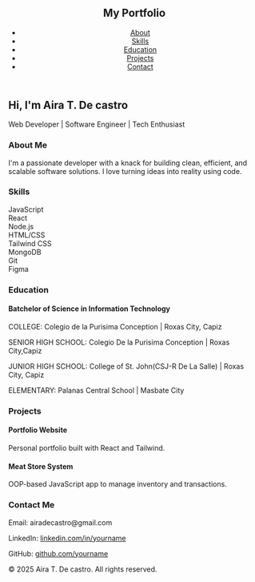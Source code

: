 <!DOCTYPE html>
<html lang="en">
<head>
  <meta charset="UTF-8" />
  <meta name="viewport" content="width=device-width, initial-scale=1.0" />
  <title>My Resume | Portfolio</title>
  <script src="https://cdn.tailwindcss.com"></script>
  <style>
    html {
      scroll-behavior: smooth;
    }
  </style>
</head>
<body class="bg-gray-100 text-gray-800 font-sans">
  <!-- Navigation -->
  <header class="sticky top-0 bg-white shadow z-50">
    <nav class="container mx-auto flex justify-between items-center p-4">
      <h1 class="text-xl font-bold">My Portfolio</h1>
      <ul class="flex space-x-4">
        <li><a href="#about" class="hover:text-blue-500">About</a></li>
        <li><a href="#skills" class="hover:text-blue-500">Skills</a></li>
        <li><a href="#education" class="hover:text-blue-500">Education</a></li>
        <li><a href="#projects" class="hover:text-blue-500">Projects</a></li>
        <li><a href="#contact" class="hover:text-blue-500">Contact</a></li>
      </ul>
    </nav>
  </header>

  <!-- Hero Section -->
  <section class="h-screen bg-gradient-to-br from-blue-100 to-white flex items-center justify-center">
    <div class="text-center">
      <h2 class="text-4xl md:text-5xl font-bold mb-4">Hi, I'm Aira T. De castro</h2>
      <p class="text-lg text-red-600">Web Developer | Software Engineer | Tech Enthusiast</p>
    </div>
  </section>

  <!-- About -->
  <section id="about" class="py-16 bg-white">
    <div class="container mx-auto max-w-3xl px-4">
      <h3 class="text-3xl font-bold mb-4">About Me</h3>
      <p class="text-gray-700 leading-relaxed">
        I'm a passionate developer with a knack for building clean, efficient, and scalable software solutions. I love turning ideas into reality using code.
      </p>
    </div>
  </section>

  <!-- Skills -->
  <section id="skills" class="py-16 bg-gray-50">
    <div class="container mx-auto px-4">
      <h3 class="text-3xl font-bold mb-6">Skills</h3>
      <div class="grid grid-cols-2 md:grid-cols-4 gap-4">
        <div class="bg-white p-4 rounded shadow text-center">JavaScript</div>
        <div class="bg-white p-4 rounded shadow text-center">React</div>
        <div class="bg-white p-4 rounded shadow text-center">Node.js</div>
        <div class="bg-white p-4 rounded shadow text-center">HTML/CSS</div>
        <div class="bg-white p-4 rounded shadow text-center">Tailwind CSS</div>
        <div class="bg-white p-4 rounded shadow text-center">MongoDB</div>
        <div class="bg-white p-4 rounded shadow text-center">Git</div>
        <div class="bg-white p-4 rounded shadow text-center">Figma</div>
      </div>
    </div>
  </section>


  <!-- Education -->
  <section id="education" class="py-16 bg-gray-50">
    <div class="container mx-auto px-4">
      <h3 class="text-3xl font-bold mb-6">Education</h3>
      <div>
        <h4 class="text-xl font-semibold">Batchelor of Science in Information Technology</h4>
        <p class="text-gray-700">COLLEGE: Colegio de la Purisima Conception | Roxas City, Capiz</p>
        <p class="text-gray-700">SENIOR HIGH SCHOOL: Colegio De la Purisima Conception | Roxas City,Capiz</p>
        <p class="text-gray-700">JUNIOR HIGH SCHOOL: College of St. John(CSJ-R De La Salle) | Roxas City, Capiz</p>
        <p class="text-gray-700">ELEMENTARY: Palanas Central School | Masbate City </p>
      </div>
    </div>
  </section>

  <!-- Projects -->
  <section id="projects" class="py-16 bg-white">
    <div class="container mx-auto px-4">
      <h3 class="text-3xl font-bold mb-6">Projects</h3>
      <div class="grid grid-cols-1 md:grid-cols-2 gap-6">
        <div class="bg-gray-100 p-4 rounded shadow">
          <h4 class="text-xl font-semibold">Portfolio Website</h4>
          <p class="text-gray-700">Personal portfolio built with React and Tailwind.</p>
        </div>
        <div class="bg-gray-100 p-4 rounded shadow">
          <h4 class="text-xl font-semibold">Meat Store System</h4>
          <p class="text-gray-700">OOP-based JavaScript app to manage inventory and transactions.</p>
        </div>
      </div>
    </div>
  </section>

  <!-- Contact -->
  <section id="contact" class="py-16 bg-gray-900 text-white">
    <div class="container mx-auto px-4">
      <h3 class="text-3xl font-bold mb-6">Contact Me</h3>
      <p>Email: airadecastro@gmail.com</p>
      <p>LinkedIn: <a href="#" class="text-blue-400 underline">linkedin.com/in/yourname</a></p>
      <p>GitHub: <a href="#" class="text-blue-400 underline">github.com/yourname</a></p>
    </div>
  </section>

  <footer class="text-center py-4 bg-gray-800 text-white">
    &copy; 2025 Aira T. De castro. All rights reserved.
  </footer>
</body>
</html>
